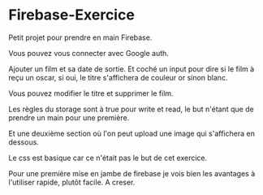 ﻿# Firebase-Exercice


Petit projet pour prendre en main Firebase.

Vous pouvez vous connecter avec Google auth.

Ajouter un film et sa date de sortie. Et coché un input pour dire si le film à reçu un oscar, si oui, le titre s'affichera de couleur or sinon blanc.

Vous pouvez modifier le titre et supprimer le film.

Les règles du storage sont à true pour write et read, le but n'étant que de prendre un main pour une première.

Et une deuxième section où l'on peut upload une image qui s'affichera en dessous.

Le css est basique car ce n'était pas le but de cet exercice.

Pour une première mise en jambe de firebase je vois bien les avantages à l'utiliser rapide, plutôt facile. A creser.

